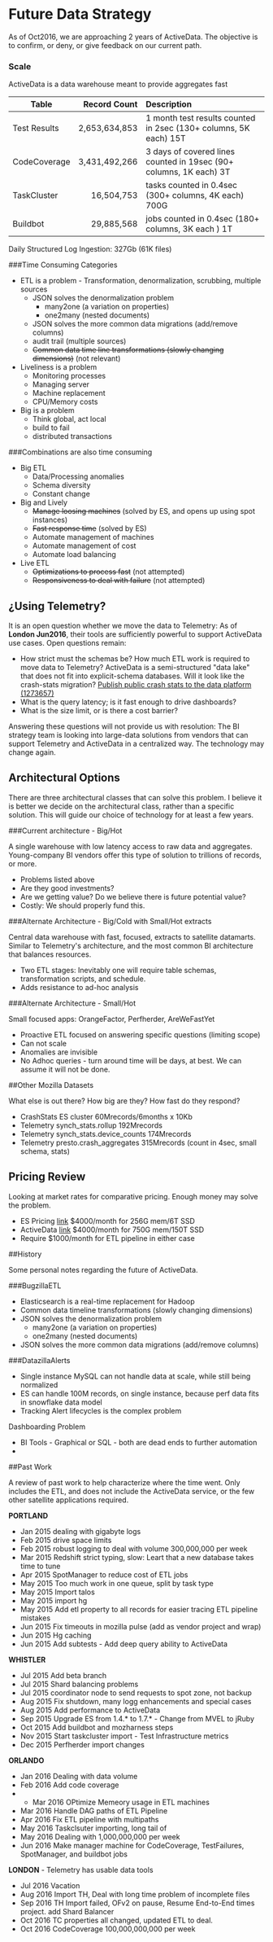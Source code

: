 
Future Data Strategy
====================

As of Oct2016, we are approaching 2 years of ActiveData. The objective is to confirm, or deny, or give feedback on our current path.

### Scale

ActiveData is a data warehouse meant to provide aggregates fast  

| Table         |  Record Count | Description                                                        |        
| ------------- | -------------:|:------------------------------------------------------------------ |
| Test Results  | 2,653,634,853 | 1 month test results counted in 2sec (130+ columns, 5K each) 15T   |
| CodeCoverage  | 3,431,492,266 | 3 days of covered lines counted in 19sec (90+ columns, 1K each) 3T |
| TaskCluster   |    16,504,753 | tasks counted in 0.4sec (300+ columns, 4K each) 700G               |
| Buildbot      |    29,885,568 | jobs counted in 0.4sec (180+ columns, 3K each ) 1T                 |

Daily Structured Log Ingestion: 327Gb (61K files)


###Time Consuming Categories

* ETL is a problem - Transformation, denormalization, scrubbing, multiple sources
	* JSON solves the denormalization problem
	  * many2one (a variation on properties)
	  * one2many (nested documents)
	* JSON solves the more common data migrations (add/remove columns)
	* audit trail (multiple sources)
	* <s>Common data time line transformations (slowly changing dimensions)</s> (not relevant)
* Liveliness is a problem
	* Monitoring processes 
	* Managing server
	* Machine replacement
	* CPU/Memory costs
* Big is a problem
	* Think global, act local 
	* build to fail
	* distributed transactions


###Combinations are also time consuming

* Big ETL
	* Data/Processing anomalies
	* Schema diversity
	* Constant change
* Big and Lively
	* <s>Manage loosing machines</s> (solved by ES, and opens up using spot instances)
	* <s>Fast response time</s> (solved by ES) 
	* Automate management of machines
	* Automate management of cost
	* Automate load balancing
* Live ETL
	* <s>Optimizations to process fast</s> (not attempted)
	* <s>Responsiveness to deal with failure</s> (not attempted)

¿Using Telemetry?
-----------------

It is an open question whether we move the data to Telemetry: As of **London Jun2016**, their tools are sufficiently powerful to support ActiveData use cases. Open questions remain:

- How strict must the schemas be? How much ETL work is required to move data to Telemetry? ActiveData is a semi-structured "data lake" that does not fit into explicit-schema databases.  Will it look like the crash-stats migration? [Publish public crash stats to the data platform (1273657)](https://bugzilla.mozilla.org/show_bug.cgi?id=1273657)
- What is the query latency; is it fast enough to drive dashboards?
- What is the size limit, or is there a cost barrier?

Answering these questions will not provide us with resolution: The BI strategy team is looking into large-data solutions from vendors that can support Telemetry and ActiveData in a centralized way. The technology may change again.


Architectural Options
----------------------

There are three architectural classes that can solve this problem. I believe it is better we decide on the architectural class, rather than a specific solution. This will guide our choice of technology for at least a few years.

###Current architecture - Big/Hot

A single warehouse with low latency access to raw data and aggregates. Young-company BI vendors offer this type of solution to trillions of records, or more.  

* Problems listed above
* Are they good investments? 
* Are we getting value? Do we believe there is future potential value?
* Costly:  We should properly fund this. 

###Alternate Architecture - Big/Cold with Small/Hot extracts

Central data warehouse with fast, focused, extracts to satellite datamarts. Similar to Telemetry's architecture, and the most common BI architecture that balances resources. 

* Two ETL stages: Inevitably one will require table schemas, transformation scripts, and schedule. 
* Adds resistance to ad-hoc analysis

###Alternate Architecture - Small/Hot

Small focused apps: OrangeFactor, Perfherder, AreWeFastYet  

* Proactive ETL focused on answering specific questions (limiting scope) 
* Can not scale
* Anomalies are invisible
* No Adhoc queries - turn around time will be days, at best. We can assume it will not be done.


##Other Mozilla Datasets

What else is out there? How big are they? How fast do they respond?

- CrashStats ES cluster 60Mrecords/6months x 10Kb
- Telemetry synch_stats.rollup  192Mrecords
- Telemetry synch_stats.device_counts 174Mrecords
- Telemetry presto.crash_aggregates 315Mrecords (count in 4sec, small schema, stats)


Pricing Review 
--------------

Looking at market rates for comparative pricing. Enough money may solve the problem.

 * ES Pricing [link](https://www.elastic.co/cloud/as-a-service/pricing) $4000/month for 256G mem/6T SSD
 * ActiveData [link](https://docs.google.com/spreadsheets/d/1lb6yQdIZZVOggd_0pAt__NHleNtv3XSZ_PZ6IEkMbFs/edit) $4000/month for 750G mem/150T SSD
 * Require $1000/month for ETL pipeline in either case                


##History

Some personal notes regarding the future of ActiveData.  

###BugzillaETL

* Elasticsearch is a real-time replacement for Hadoop
* Common data timeline transformations (slowly changing dimensions)
* JSON solves the denormalization problem
  * many2one (a variation on properties)
  * one2many (nested documents)
* JSON solves the more common data migrations (add/remove columns)

###DatazillaAlerts

* Single instance MySQL can not handle data at scale, while still being normalized
* ES can handle 100M records, on single instance, because perf data fits in snowflake data model
* Tracking Alert lifecycles is the complex problem

Dashboarding Problem 

* BI Tools - Graphical or SQL - both are dead ends to further automation
* 



##Past Work

A review of past work to help characterize where the time went.  Only includes the ETL, and does not include the ActiveData service, or the few other satellite applications required. 

**PORTLAND** 

- Jan 2015 dealing with gigabyte logs
- Feb 2015 drive space limits 
- Feb 2015 robust logging to deal with volume 300,000,000 per week
- Mar 2015 Redshift strict typing, slow: Leart that a new database takes time to tune
- Apr 2015 SpotManager to reduce cost of ETL jobs 
- May 2015 Too much work in one queue, split by task type
- May 2015 Import talos
- May 2015 import hg
- May 2015 Add etl property to all records for easier tracing ETL pipeline mistakes
- Jun 2015 Fix timeouts in mozilla pulse (add as vendor project and wrap)
- Jun 2015 Hg caching
- Jun 2015 Add subtests - Add deep query ability to ActiveData

**WHISTLER**  

- Jul 2015 Add beta branch
- Jul 2015 Shard balancing problems
- Jul 2015 coordinator node to send requests to spot zone, not backup
- Aug 2015 Fix shutdown, many logg enhancements and special cases 
- Aug 2015 Add performance to ActiveData
- Sep 2015 Upgrade ES from 1.4.* to 1.7.* - Change from MVEL to jRuby
- Oct 2015 Add buildbot and mozharness steps
- Nov 2015 Start taskcluster import - Test Infrastructure metrics
- Dec 2015 Perfherder import changes

**ORLANDO**

- Jan 2016 Dealing with data volume 
- Feb 2016 Add code coverage
- - Mar 2016 OPtimize Memeory usage in ETL machines
- Mar 2016 Handle DAG paths of ETL Pipeline
- Apr 2016 Fix ETL pipeline with multipaths
- May 2016 Taskclsuter importing, long tail of 
- May 2016 Dealing with 1,000,000,000 per week
- Jun 2016 Make manager machine for CodeCoverage, TestFailures, SpotManager, and buildbot jobs

**LONDON** - Telemetry has usable data tools

- Jul 2016 Vacation
- Aug 2016 Import TH, Deal with long time problem of incomplete files
- Sep 2016 TH Import failed, OFv2 on pause, Resume End-to-End times project.  add Shard Balancer 
- Oct 2016 TC properties all changed, updated ETL to deal.  
- Oct 2016 CodeCoverage 100,000,000,000 per week



